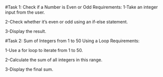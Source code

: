 #Task 1: Check if a Number is Even or Odd
Requirements:
1-Take an integer input from the user.

2-Check whether it’s even or odd using an if-else statement.

3-Display the result.

#Task 2: Sum of Integers from 1 to 50 Using a Loop
Requirements:

1-Use a for loop to iterate from 1 to 50.

2-Calculate the sum of all integers in this range.

3-Display the final sum.

